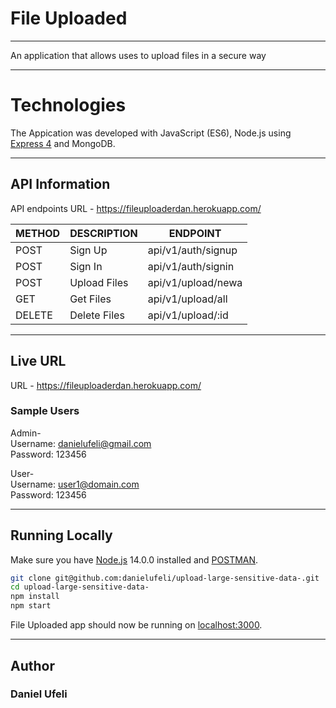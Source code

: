 # File Uploaded

---

An application that allows uses to upload files in a secure way

---

# Technologies

The Appication was developed with JavaScript (ES6), Node.js using [Express 4](http://expressjs.com/) and MongoDB.

---

## API Information

API endpoints URL - https://fileuploaderdan.herokuapp.com/

| METHOD | DESCRIPTION  | ENDPOINT           |
| ------ | ------------ | ------------------ |
| POST   | Sign Up      | api/v1/auth/signup |
| POST   | Sign In      | api/v1/auth/signin |
| POST   | Upload Files | api/v1/upload/newa |
| GET    | Get Files    | api/v1/upload/all  |
| DELETE | Delete Files | api/v1/upload/:id  |

---

## Live URL

URL - https://fileuploaderdan.herokuapp.com/

### Sample Users

Admin-<br/>
Username: danielufeli@gmail.com<br/>
Password: 123456

User-<br/>
Username: user1@domain.com<br/>
Password: 123456

---

## Running Locally

Make sure you have [Node.js](http://nodejs.org/) 14.0.0 installed and [POSTMAN](https://www.getpostman.com/downloads/).

```sh
git clone git@github.com:danielufeli/upload-large-sensitive-data-.git
cd upload-large-sensitive-data-
npm install
npm start
```

File Uploaded app should now be running on [localhost:3000](http://localhost:3000/).

---

## Author

### Daniel Ufeli
